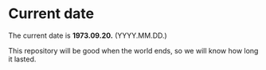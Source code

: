 # Current date

The current date is **1973.09.20.** (YYYY.MM.DD.)

This repository will be good when the world ends, so we will know how long it lasted.